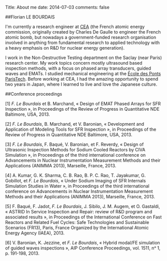 Title: About me
date: 2014-07-03
comments: false

##Florian LE BOURDAIS

I'm currently a research engineer at [CEA](http://www.cea.fr/english-portal) (the French atomic energy commission, originally created by Charles De Gaulle to engineer the French atomic bomb, but nowadays a government-funded research organisation involved in anything from fundamental research to applied technology with a heavy emphasis on R&D for nuclear energy generation).

I work in the Non-Destructive Testing department on the Saclay (near Paris) research center. My work topics concern mostly ultrasound based inspection methods, with a focus on phased array transducers, guided waves and EMATs. I studied mechanical engineering at the [École des Ponts ParisTech](http://www.enpc.fr/). Before working at CEA, I had the amazing opportunity to spend two years in Japan, where I learned to live and love the Japanese culture.

##Conference proceedings

[1] *F. Le Bourdais* et B. Marchand, « Design of EMAT Phased Arrays for SFR Inspection », in Proceedings of the Review of Progress in Quantitative NDE Baltimore, USA, 2013.

[2] *F. Le Bourdais*, B. Marchand, et V. Baronian, « Development and Application of Modeling Tools for SFR Inspection », in Proceedings of the Review of Progress in Quantitative NDE Baltimore, USA, 2013.

[3] *F. Le Bourdais*, F. Baqué, V. Baronian, et F. Reverdy, « Design of Ultrasonic Inspection Methods for Sodium Cooled Reactors by CIVA Simulation », in Proceedings of the third international conference on Advancements in Nuclear Instrumentation Measurement Methods and their Applications (ANIMMA 2013), Marseille, France, 2013.

[4] A. Kumar, G. K. Sharma, C. B. Rao, B. P. C. Rao, T. Jayakumar, G. Gobillot, et *F. Le Bourdais*, « Under Sodium Imaging of SFR Internals Simulation Studies in Water », in Proceedings of the third international conference on Advancements in Nuclear Instrumentation Measurement Methods and their Applications (ANIMMA 2013), Marseille, France, 2013.

[5] F. Baqué, F. Jadot, *F. Le Bourdais*, J. Sibilo, J. M. Augem, et O. Gastaldi, « ASTRID In Service Inspection and Repair: review of R&D program and associated results », in Proceedings of the International Conference on Fast Reactors and Related Fuel Cycles: Safe Technologies and Sustainable Scenarios (FR13), Paris, France Organized by the International Atomic Energy Agency (IAEA), 2013.

[6] V. Baronian, K. Jezzine, et *F. Le Bourdais*, « Hybrid modal/FE simulation of guided waves inspections », AIP Conference Proceedings, vol. 1511, nᵒ 1, p. 191-198, 2013.
